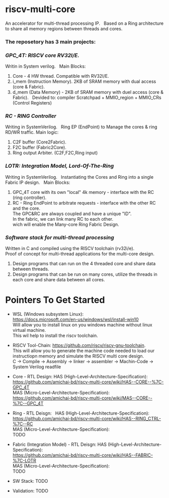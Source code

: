 # riscv-multi-core
An accelerator for multi-thread processing IP.  
Based on a Ring architecture to share all memory regions between threads and cores.

### The reposetory has 3 main projects:
### *GPC_4T: RISCV core RV32I/E.*  
Writin in System verilog.  
Main Blocks:
1. Core - 4 HW thread. Compatible with RV32I/E.
2. i_mem (Instruction Memory). 2KB of SRAM memory with dual access (core & Fabric).
3. d_mem (Data Memory) - 2KB of SRAM memory with duel access (core & Fabric).  
Devided to: compiler Scratchpad + MMIO_region + MMIO_CRs (Control Registers)

### *RC - RING Controller*  
Writing in SystemVerilog.  
Ring EP (EndPoint) to Manage the cores & ring RD/WR traffic.
Main logic:
1. C2F buffer (Core2Fabric).
2. F2C buffer (Fabric2Core).
3. Ring output Arbiter. (C2F,F2C,Ring input)

### *LOTR: Integration Model, Lord-Of-The-Ring*  
Writing in SystemVerilog.  
Instantiating the Cores and Ring into a single Fabric IP design.  
Main Blocks:  
1. GPC_4T core with its own "local" 4k memory - interface with the RC (ring controller).  
2. RC - Ring EndPoint to arbitrate requests - interface with the other RC and the core.  
The GPC&RC are always coupled and have a unique "ID".  
In the fabric, we can link many RC to each other.  
wich will enable the Many-core Ring Fabric Design.  
  
### *Software stack for multi-thread processing*  
Written in C and compiled using the RISCV toolchain (rv32i/e).  
Proof of concept for multi-thread applications for the multi-core design.  
1. Design programs that can run on the 4 threaded core and share data between threads.  
2. Design programs that can be run on many cores, utilize the threads in each core and share data between all cores.

# Pointers To Get Started
- WSL (Windows subsystem Linux):  
https://docs.microsoft.com/en-us/windows/wsl/install-win10  
Will allow you to install linux on you windows machine without linux virtual machine.  
This wil help to install the riscv toolchain.  
- RISCV Tool-Chain: 
https://github.com/riscv/riscv-gnu-toolchain.  
This will allow you to generate the machine code needed to load our instructiopn memory and simulate the RISCV multi core design.  
C -> Compile -> Assembly -> linker -> assembler -> Machin-Code -> System Verilog readfile  
- Core - RTL Design:
HAS (High-Level-Architecture-Specification):  
https://github.com/amichai-bd/riscv-multi-core/wiki/HAS--CORE--%7C-GPC_4T  
MAS (Micro-Level-Architecture-Specification):  
https://github.com/amichai-bd/riscv-multi-core/wiki/MAS--CORE--%7C--GPC_4T  

- Ring - RTL Deisgn:   
HAS (High-Level-Architecture-Specification):  
https://github.com/amichai-bd/riscv-multi-core/wiki/HAS--RING_CTRL-%7C--RC  
MAS (Micro-Level-Architecture-Specification):  
TODO  

- Fabric (Integration Model) - RTL Deisgn: 
HAS (High-Level-Architecture-Specification):  
https://github.com/amichai-bd/riscv-multi-core/wiki/HAS--FABRIC-%7C-LOTR  
MAS (Micro-Level-Architecture-Specification):  
TODO

- SW Stack: TODO  

- Validation: TODO





# 
